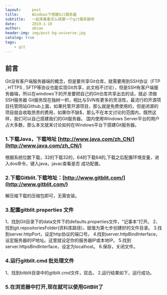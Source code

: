 ```yaml
---
layout:     post
title:      Windows下搭建Git服务器
subtitle:   一起来看看怎么搭建一个git服务器吧
date:       2019-1-18
author:     abiao
header-img: img/post-bg-universe.jpg
catalog: true
tags:
    - git
---
```



## 前言

Git没有客户端服务器端的概念，但是要共享Git仓库，就需要用到SSH协议（FTP , HTTPS , SFTP等协议也能实现Git共享，此文档不讨论），但是SSH有客户端服务器端，所以在windows下的开发要把自己的Git仓库共享出去的话，就必 须做SSH服务器
Git服务现在独树一帜，相比与SVN有更多的灵活性，最流行的开源项目托管网站Github上面，如果托管开源项目，那么就是免费使用的，但是闭源的项目就会收取昂贵的费用，如果你不缺$，那么不在本文讨论的范围内，既然这样，我们可以自己搭建我们的Git服务器。
国内使用Windows Server平台的用户占大多数，那么本文就来讨论如何在Windows平台下搭建Git服务器。


### 1.下载Java，下载地址 [http://www.java.com/zh_CN/](http://www.java.com/zh_CN/)
根据系统位数下载，32的下载32的，64的下载64的,下载之后配置环境变量，进入dos命令，键入java，javac查看是否
成功配置。
### 2.下载Gitblit.下载地址：[http://www.gitblit.com/](http://www.gitblit.com/)

解压缩下载的压缩包即可，无需安装。

### 3.配置gitblit.properties 文件

1、找到Git目录下的data文件下的defaults.properties文件，“记事本”打开。
2、找到git.repositoriesFolder(资料库路径)，赋值为第七步创建好的文件目录。
3.找到server.httpPort，设定http协议的端口号。
4.找到server.httpBindInterface，设定服务器的IP地址。这里就设定你的服务器IP或本地IP。
5.找到server.httpsBindInterface，设定为localhost。
6.保存，关闭文件。

### 4.运行gitblit.cmd 批处理文件
1、找到bitblit目录中的gitblit.cmd文件，双击。
2.运行结果如下，运行成功。

### 5.在浏览器中打开,现在就可以使用GitBlit了


